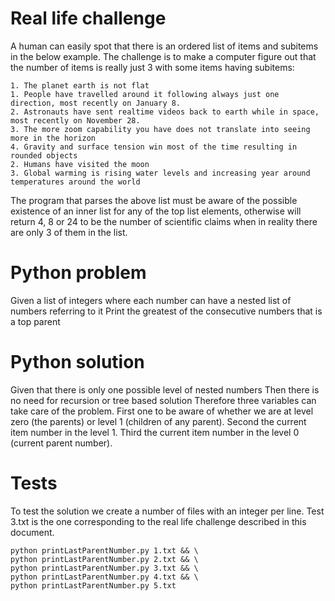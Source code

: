 # Real life challenge
A human can easily spot that there is an ordered list of items and subitems in the below example. The challenge is to make a computer figure out that the number of items is really just 3 with some items having subitems:

```
1. The planet earth is not flat
1. People have travelled around it following always just one direction, most recently on January 8.
2. Astronauts have sent realtime videos back to earth while in space, most recently on November 28.
3. The more zoom capability you have does not translate into seeing more in the horizon
4. Gravity and surface tension win most of the time resulting in rounded objects
2. Humans have visited the moon
3. Global warming is rising water levels and increasing year around temperatures around the world

```

The program that parses the above list must be aware of the possible existence of an inner list for any of the top list elements, otherwise will return 4, 8 or 24 to be the number of scientific claims when in reality there are only 3 of them in the list.

# Python problem
Given a list of integers where each number can have a nested list of numbers referring to it
Print the greatest of the consecutive numbers that is a top parent

# Python solution
Given that there is only one possible level of nested numbers
Then there is no need for recursion or tree based solution
Therefore three variables can take care of the problem. First one to be aware of whether we are at level zero (the parents) or level 1 (children of any parent). Second the current item number in the level 1. Third the current item number in the level 0 (current parent number).

# Tests
To test the solution we create a number of files with an integer per line. Test 3.txt is the one corresponding to the real life challenge described in this document.
```
python printLastParentNumber.py 1.txt && \
python printLastParentNumber.py 2.txt && \
python printLastParentNumber.py 3.txt && \
python printLastParentNumber.py 4.txt && \
python printLastParentNumber.py 5.txt
```
